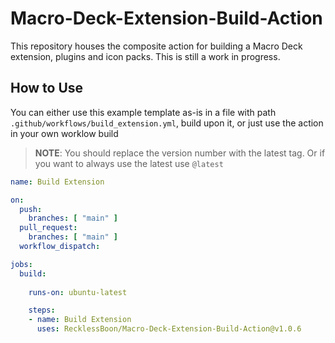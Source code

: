 # Macro-Deck-Extension-Build-Action
This repository houses the composite action for building a Macro Deck extension, plugins and icon packs. This is still a work in progress.

## How to Use
You can either use this example template as-is in a file with path `.github/workflows/build_extension.yml`, build upon it, or just use the action in your own worklow build

> **NOTE**: You should replace the version number with the latest tag. Or if you want to always use the latest use `@latest`

```yaml
name: Build Extension

on:
  push:
    branches: [ "main" ]
  pull_request:
    branches: [ "main" ]
  workflow_dispatch:

jobs:
  build:
  
    runs-on: ubuntu-latest

    steps:
    - name: Build Extension
      uses: RecklessBoon/Macro-Deck-Extension-Build-Action@v1.0.6
```
